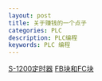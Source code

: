 ```yaml
---
layout: post
title: 关于赚钱的一个点子
categories: PLC
description: PLC编程
keywords: PLC 编程
---
```


[S-1200定时器](http://www.ad.siemens.com.cn/productportal/prods/s7-1200_plc_easy_plus/function/TIMER/TIMER.html)
[FB块和FC块](http://www.ad.siemens.com.cn/productportal/prods/published/prog/prog_2.3/prog_2.3.html)
